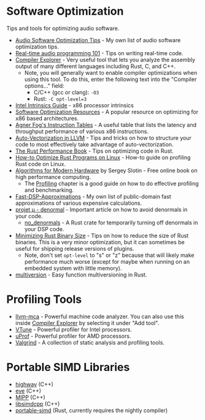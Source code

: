 # Software Optimization
Tips and tools for optimizing audio software.

- [Audio Software Optimization Tips] - My own list of audio software optimization tips.
- [Real-time audio programming 101] - Tips on writing real-time code.
- [Compiler Explorer] - Very useful tool that lets you analyze the assembly output of many different languages including Rust, C, and C++.
  - Note, you will generally want to enable compiler optimizations when using this tool. To do this, enter the following text into the "Compiler options..." field:
    - C/C++ (gcc or clang): `-O3`
    - Rust: `-C opt-level=3`
- [Intel Intrinsics Guide] - x86 processor intrinsics
- [Software Optimization Resources] - A popular resource on optimizing for x86 based architectures.
- [Agner Fog's Instruction Tables] - A useful table that lists the latency and throughput performance of various x86 instructions.
- [Auto-Vectorization in LLVM] - Tips and tricks on how to structure your code to most effectively take advantage of auto-vectorization.
- [The Rust Performance Book] - Tips on optimizing code in Rust.
- [How-to Optimize Rust Programs on Linux] - How-to guide on profiling Rust code on Linux.
- [Algorithms for Modern Hardware] by Sergey Slotin - Free online book on high performance computing.
  - The [Profiling](https://en.algorithmica.org/hpc/profiling/) chapter is a good guide on how to do effective profiling and benchmarking.
- [Fast-DSP-Approximations] - My own list of public-domain fast approximations of various expensive calculations.
- [projet μ - denormal] - Important article on how to avoid denormals in your code.
  - [no_denormals] - A Rust crate for temporarily turning off denormals in your DSP code.
- [Minimizing Rust Binary Size] - Tips on how to reduce the size of Rust binaries. This is a very minor optimization, but it can sometimes be useful for shipping release versions of plugins.
  - Note, don't set `opt-level` to "s" or "z" because that will likely make performance much worse (except for maybe when running on an embedded system with little memory).
- [multiversion] - Easy function multiversioning in Rust.

# Profiling Tools

- [llvm-mca](https://www.llvm.org/docs/CommandGuide/llvm-mca.html) - Powerful machine code analyzer. You can also use this inside [Compiler Explorer] by selecting it under "Add tool".
- [VTune](https://www.intel.com/content/www/us/en/docs/vtune-profiler/get-started-guide/2023/overview.html) - Powerful profiler for Intel processors.
- [uProf](https://www.amd.com/en/developer/uprof.html) - Powerful profiler for AMD processors.
- [Valgrind](https://valgrind.org/docs/manual/quick-start.html) - A collection of static analysis and profiling tools.

# Portable SIMD Libraries

- [highway] (C++)
- [eve] (C++)
- [MIPP] (C++)
- [libsimdcpp] (C++)
- [portable-simd] (Rust, currently requires the nightly compiler)

[Audio Software Optimization Tips]: AUDIO_SOFTWARE_OPTIMIZATION_TIPS.md
[Fast-DSP-Approximations]: https://github.com/BillyDM/Fast-DSP-Approximations
[Intel Intrinsics Guide]: https://software.intel.com/sites/landingpage/IntrinsicsGuide
[Compiler Explorer]: https://godbolt.org/
[Software Optimization Resources]: https://www.agner.org/optimize/
[Agner Fog's Instruction Tables]: https://www.agner.org/optimize/instruction_tables.pdf
[Real-time audio programming 101]: http://www.rossbencina.com/code/real-time-audio-programming-101-time-waits-for-nothing
[Auto-Vectorization in LLVM]: https://llvm.org/docs/Vectorizers.html
[The Rust Performance Book]: https://nnethercote.github.io/perf-book/title-page.html
[How-to Optimize Rust Programs on Linux]: http://www.codeofview.com/fix-rs/2017/01/24/how-to-optimize-rust-programs-on-linux/
[highway]: https://github.com/google/highway
[eve]: https://github.com/jfalcou/eve
[MIPP]: https://github.com/aff3ct/MIPP
[libsimdcpp]: https://github.com/p12tic/libsimdpp
[portable-simd]: https://github.com/rust-lang/portable-simd
[Algorithms for Modern Hardware]: https://en.algorithmica.org/hpc/
[projet μ - denormal]: https://mu.krj.st/denormal/
[no_denormals]: https://crates.io/crates/no_denormals
[Minimizing Rust Binary Size]: https://github.com/johnthagen/min-sized-rust
[multiversion]: https://crates.io/crates/multiversion